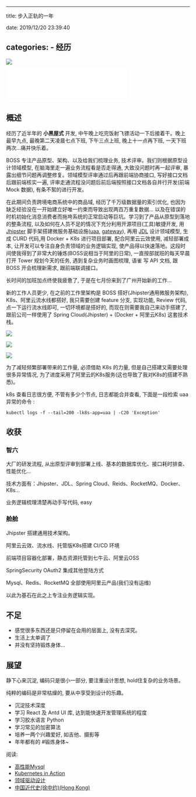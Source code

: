 
---
title: 步入正轨的一年

date: 2019/12/20 23:39:40

categories:
    - 经历
---

![](http://cdn.talei.me/image/%E7%A7%92%E9%80%9F%E4%BA%94%E5%8E%98%E7%B1%B3/1238.jpg)

<!--more-->

<iframe frameborder="no" border="0" marginwidth="0" marginheight="0" width=330 height=86 src="//music.163.com/outchain/player?type=2&id=477342444&auto=1&height=66"></iframe>

## 概述

经历了近半年的 **小黑屋式** 开发, 中午晚上吃完饭射飞镖活动一下后接着干。晚上最早九点, 最晚第二天凌晨七点下班, 下午三点上班, 晚上十一点再下班, 一天下班两次...痛并快乐着。

BOSS 专注产品原型、架构、以及给我们梳理业务, 技术评审。我们则根据原型设计领域模型, 在脑海里走一遍业务流程看是否走得通, 大致没问题时再一起评审, 暴露出细节问题再调整修复。领域模型评审通过后再跟前端协商接口, 写好接口文档后跟前端核实一遍, 评审走通流程没问题后前后端按照接口文档各自并行开发(前端 Mock 数据), 有条不絮的进行开发。 

在此期间负责跨境电商系统中的商品域, 经历了千万级数据量的索引优化, 也因为缺乏经验没在一开始建立好唯一约束而导致出现两百万重复数据... 以及在错误的时机初始化消息消费者而拖垮系统的正常启动等巨坑。学习到了产品从原型到落地的整条流程, 以及如何在人员不足的情况下充分利用开源项目(工具)敏捷开发, 用 [Jhipster](https://www.jhipster.tech/) 脚手架搭建微服务基础设施([uaa](https://www.jhipster.tech/using-uaa/), [gateway](https://www.jhipster.tech/api-gateway/)), 再用 [JDL](https://start.jhipster.tech/jdl-studio/) 设计领域模型, 生成 CURD 代码,用 Docker + K8s 进行项目部署, 配合阿里云云效使用, 减轻部署成本, 让开发可以专注自身负责领域的业务逻辑实现, 使产品得以快速落地。这段时间使我得到了非常大的锤炼(BOSS说相当于阿里的日常), 一直按部就班的每天早晨打开 Tower 规划今天的任务, 遇到复杂业务时画图梳理, 语雀 写 API 文档, 跟 BOSS 开会梳理新需求, 跟前端联调接口。

长时间的加班加点终使我疲惫了, 于是在七月份来到了广州开始新的工作...

新的工作人员更少, 在之前的工作里架构是 BOSS 搭好(Jhipster通用微服务架构), K8s、阿里云流水线都搭好, 我只需要创建 feature 分支, 实现功能, Review 代码, 点一下运行流水线即可, 一切环境都是搭好的, 而现在则需要我自己来动手搭建了, 跟前公司一样使用了 Spring Cloud(Jhipster) + (Docker + 阿里云K8s) 这套技术栈。

![](http://cdn.talei.me/blog/undergo/2019/pipeline-list.jpg)

![](http://cdn.talei.me/blog/undergo/2019/pipeline-detailed.jpg)

![](http://cdn.talei.me/blog/undergo/2019/k8s-home.jpg)

为了减轻频繁部署带来的工作量, 必须借助 K8s 的力量, 但是自己搭建又需要处理很多异常情况, 为了进度采用了阿里云的K8s服务(这也导致了我对K8s的搭建不熟悉)。

k8s 查看日志很方便, 不管有多少个节点, 日志都能合并查看, 下面是一段检索 uaa 异常的命令 :

```shell
kubectl logs -f --tail=200 -lk8s-app=uaa | -C20 'Exception'
```


## 收获

### 智六

大厂的研发流程, 从出原型评审到部署上线、基本的数据库优化、接口耗时排查、性能优化...

技术方面有：Jhipster、JDL、Spring Cloud、Reids、RocketMQ、Docker、K8s...

业务逻辑梳理清楚再动手写代码, easy

### 舱舱

Jhipster 搭建通用技术架构。

阿里云云效、流水线、托管版K8s搭建 CI/CD 环境

前端项目容器化部署，静态资源托管到七牛云、阿里云OSS

SpringSecurity OAuth2 集成其他登陆方式

Mysql、Redis、RocketMQ 全部使用阿里云产品(我们没有运维)

以此为基石在此之上专注业务逻辑实现。

## 不足

- 感觉很多东西还是只停留在会用的层面上, 没有去深究。
- 生活上太单调了
- 并没有坚持锻炼身体...

## 展望

静下心来沉淀, 编码只是很小一部分, 要注重设计思想, hold住复杂的业务场景。

纯粹的编码是非常枯燥的, 要从中享受到设计的乐趣。

- 沉淀技术深度
- 学习 React 及 Antd UI 库, 达到能快速开发管理系统的程度
- 学习胶水语言 Python
- 学习常见的加密算法
- 培养一两个兴趣爱好, 如吉他、摄影等
- 年年都有的 #锻炼身体~


阅读:

- [高性能Mysql](https://book.douban.com/subject/23008813/)
- [Kubernetes in Action](https://book.douban.com/subject/30418855/)
- [领域驱动设计](https://book.douban.com/subject/5344973/)
- [中国近代史(徐中约)(Hong Kong)](https://drive.google.com/drive/folders/0B7o-Es_WO2PbazJSVWhkY3Y4Q3M)
